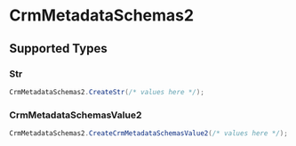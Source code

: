 # CrmMetadataSchemas2


## Supported Types

### Str

```csharp
CrmMetadataSchemas2.CreateStr(/* values here */);
```

### CrmMetadataSchemasValue2

```csharp
CrmMetadataSchemas2.CreateCrmMetadataSchemasValue2(/* values here */);
```
